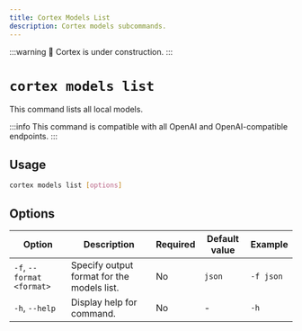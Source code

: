 ```yaml
---
title: Cortex Models List
description: Cortex models subcommands.
---
```


:::warning
🚧 Cortex is under construction.
:::

# `cortex models list`

This command lists all local models.

:::info
This command is compatible with all OpenAI and OpenAI-compatible endpoints.
:::

## Usage

```bash
cortex models list [options]
```

## Options

| Option                    | Description                                        | Required | Default value | Example              |
|---------------------------|----------------------------------------------------|----------|---------------|----------------------|
| `-f`, `--format <format>` | Specify output format for the models list.         | No       | `json`        | `-f json`       |
| `-h`, `--help`            | Display help for command.                          | No       | -             | `-h`             |


